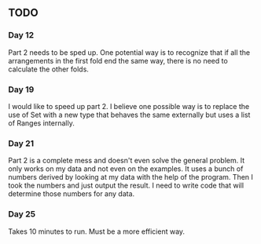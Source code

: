 ## TODO

### Day 12

Part 2 needs to be sped up. One potential way is to recognize that if all the arrangements in the first fold end the same way, there is no need to calculate the other folds.

### Day 19

I would like to speed up part 2. I believe one possible way is to replace the use of Set with a new type that behaves the same externally but uses a list of Ranges internally.

### Day 21

Part 2 is a complete mess and doesn't even solve the general problem. It only works on my data and not even on the examples. It uses a bunch of numbers derived by looking at my data with the help of the program. Then I took the numbers and just output the result. I need to write code that will determine those numbers for any data.

### Day 25

Takes 10 minutes to run. Must be a more efficient way.
